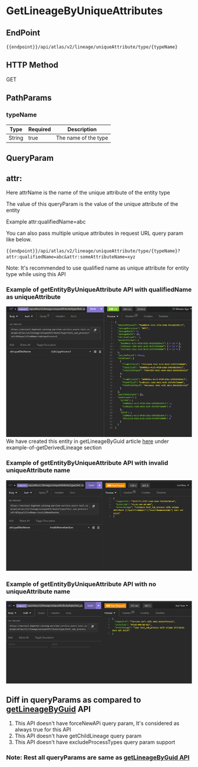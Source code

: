 # GetLineageByUniqueAttributes

## EndPoint

```
{{endpoint}}/api/atlas/v2/lineage/uniqueAttribute/type/{typeName}
```

## HTTP Method
GET

## PathParams
### typeName

| Type   | Required | Description |
|--------|----------|------|
| String | true     | The name of the type     |

## QueryParam

## attr:<attrName>
Here attrName is the name of the unique attribute of the entity type

The value of this queryParam is the value of the unique attribute of the entity

Example attr:qualifiedName=abc

You can also pass multiple unique attributes in request URL query param like below.

```
{{endpoint}}/api/atlas/v2/lineage/uniqueAttribute/type/{typeName}?attr:qualifiedName=abc&attr:someAttributeName=xyz
```

Note: It's recommended to use qualified name as unique attribute for entity type while using this API

### Example of getEntityByUniqueAttribute API with qualifiedName as uniqueAttribute
![img_4.png](images/img_4.png)
We have created this entity in getLineageByGuid article [here](./getLineageByGuid.md#example-of-getDerivedLineage) under example-of-getDerivedLineage section

### Example of getEntityByUniqueAttribute API with invalid uniqueAttribute name
![img_5.png](images/img_5.png)

### Example of getEntityByUniqueAttribute API with no uniqueAttribute name
![img_6.png](images/img_6.png)


## Diff in queryParams as compared to [getLineageByGuid](./GetEntityByGuid.md) API

1. This API doesn't have forceNewAPi query param, It's considered as always true for this API
2. This API doesn't have getChildLineage query param
3. This API doesn't have excludeProcessTypes query param support

### Note: Rest all queryParams are same as [getLineageByGuid API](./getLineageByGuid.md)





